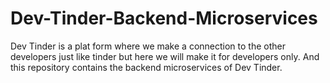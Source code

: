 # Dev-Tinder-Backend-Microservices
Dev Tinder is a plat form where we make a connection to the other developers just like tinder but here we will make it for developers only. And this repository contains the backend microservices of Dev Tinder.
